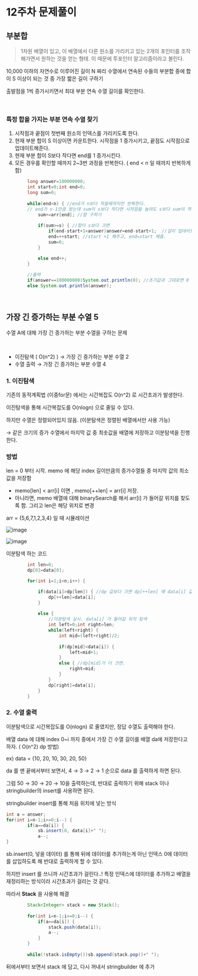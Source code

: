 # 12주차 문제풀이

## 부분합

> 1차원 배열이 있고, 이 배열에서 다른 원소를 가리키고 있는 2개의 포인터를 조작해가면서 원하는 것을 얻는 형태. 이 때문에 투포인터 알고리즘이라고 불린다.
> 

10,000 이하의 자연수로 이루어진 길이 N 짜리 수열에서 연속된 수들의 부분합 중에 합이 S 이상이 되는 것 중 가장 짧은 길이 구하기

출발점을 1씩 증가시키면서 최대 부분 연속 수열 길이를 확인한다.

</br>

### 특정 합을 가지는 부분 연속 수열 찾기

1. 시작점과 끝점이 첫번째 원소의 인덱스를 가리키도록 한다.
2. 현재 부분 합이 S 이상이면 카운트한다. 시작점을 1 증가시키고, 끝점도 시작점으로 업데이트해준다.
3. 현재 부분 합이 S보다 작다면 end를 1 증가시킨다.
4. 모든 경우를 확인할 때까지 2~3번 과정을 반복한다. ( end < n 일 때까지 반복하게 함)

```java
		long answer=100000000;
		int start=0;int end=0;
		long sum=0;
		
		while(end<n) { //end가 n보다 작을때까지만 반복한다.
		// end가 n-1만큼 왔는데 sum이 s보다 작다면 시작점을 늘려도 s보다 sum이 작음
			sum+=arr[end]; //합 구하기
			
			if(sum>=s) { //합이 s보다 크면
				if(end-start+1<answer)answer=end-start+1;  //길이 업데이트
				end=++start; //start +1 해주고, end=start 해줌.
				sum=0;
			}

			else end++;
		}
		
		//출력
		if(answer==100000000)System.out.println(0); //초기값과 그대로면 0 출력
		else System.out.println(answer);
```

</br>


## 가장 긴 증가하는 부분 수열 5

수열 A에 대해 가장 긴 증가하는 부분 수열을 구하는 문제

</br>

- 이진탐색 ( O(n^2) ) → 가장 긴 증가하는 부분 수열 2
- 수열 출력 → 가장 긴 증가하는 부분 수열 4

### 1. 이진탐색

기존의 동적계획법 (이중for문) 에서는 시간복잡도 O(n^2) 로 시간초과가 발생한다.

이진탐색을 통해 시간복잡도를 O(nlogn) 으로 줄일 수 있다.

하지만 수열은 정렬되어있지 않음. (이분탐색은 정렬된 배열에서만 사용 가능) 

→ 같은 크기의 증가 수열에서 마지막 값 중 최솟값을 배열에 저장하고 이분탐색을 진행한다.

### 방법

len = 0 부터 시작. memo 에 해당 index 길이만큼의 증가수열들 중 마지막 값의 최소값을 저장함

- memo[len] < arr[i] 이면 , memo[++len] = arr[i] 저장.
- 아니라면, memo 배열에 대해 binarySearch를 해서 arr[i] 가 들어갈 위치를 찾도록 함. 그리고 len은 해당 위치로 변경

arr = {5,6,7,1,2,3,4} 일 때 시뮬레이션

![image](https://user-images.githubusercontent.com/57666289/169760076-f5ff0954-4323-4eea-9923-26dcccf8e5ba.png)

![image](https://user-images.githubusercontent.com/57666289/169760092-4cb8937a-be95-423e-8d17-278e3ccaa080.png)


이분탐색 하는 코드

```java
		int len=0;
		dp[0]=data[0];

		for(int i=1;i<n;i++) {

			if(data[i]>dp[len]) { //dp 값보다 크면 dp[++len] 에 data[i] 값 저장
				dp[++len]=data[i];
			}
			
			else {
				//이분탐색 실시. data[i] 가 들어갈 위치 탐색
				int left=0;int right=len;
				while(left<right) {
					int mid=(left+right)/2;	
					
					if(dp[mid]<data[i]) {
						left=mid+1;
					}
					else { //dp[mid]가 더 크면.
						right=mid;
					}
				}
				dp[right]=data[i];
			}				
		}
```

### 2. 수열 출력

이분탐색으로 시간복잡도를 O(nlogn) 로 줄였지만, 정답 수열도 출력해야 한다.

배열 data 에 대해 index 0~i 까지 중에서 가장 긴 수열 길이를 배열 da에 저장한다고 하자. ( O(n^2) dp 방법)

ex) data = {10, 20, 10, 30, 20, 50}

da 를 맨 끝에서부터 보면서, 4 → 3 → 2 → 1 순으로 data 를 출력하게 하면 된다.

그럼 50 → 30 → 20 → 10을 출력하는데, 반대로 출력하기 위해 stack 이나 stringbuilder의 insert를 사용하면 된다.

stringbuilder insert를 통해 처음 위치에 넣는 방식

```java
int a = answer;
for(int i=n-1;i>=0;i--) {
		if(a==da[i]) {
			sb.insert(0, data[i]+" ");
			a--;
}
```

sb.insert(0, 넣을 데이터) 를 통해 뒤에 데이터를 추가하는게 아닌 인덱스 0에 데이터를 삽입하도록 해 반대로 출력하게 할 수 있다.

하지만 insert 를 쓰니까 시간초과가 걸린다..! 특정 인덱스에 데이터를 추가하고 배열을 재정리하는 방식이라 시간초과가 걸리는 것 같다.

따라서 **Stack** 을 사용해 해결

```java
		Stack<Integer> stack = new Stack();
		
		for(int i=n-1;i>=0;i--) {
			if(a==da[i]) {
				stack.push(data[i]);
				a--;
			}
		}
		
		while(!stack.isEmpty())sb.append(stack.pop()+" ");
```

뒤에서부터 보면서 stack 에 담고, 다시 꺼내서 stringbuilder 에 추가

